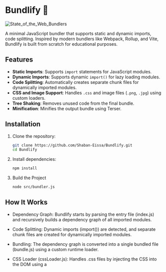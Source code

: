# Bundlify 🚀

![State_of_the_Web_Bundlers](https://github.com/user-attachments/assets/686933ed-ed12-4f54-92e7-846d04ab82f9)

A minimal JavaScript bundler that supports static and dynamic imports, code splitting. Inspired by modern bundlers like Webpack, Rollup, and Vite, Bundlify is built from scratch for educational purposes.

## Features

- **Static Imports**: Supports `import` statements for JavaScript modules.
- **Dynamic Imports**: Supports dynamic `import()` for lazy loading modules.
- **Code Splitting**: Automatically creates separate chunk files for dynamically imported modules.
- **CSS and Image Support**: Handles `.css` and image files (`.png`, `.jpg`) using custom loaders.
- **Tree Shaking**: Removes unused code from the final bundle.
- **Minification**: Minifies the output bundle using Terser.



## Installation

1. Clone the repository:
   ```bash
   git clone https://github.com/Shaban-Eissa/Bundlify.git
   cd Bundlify
   ```

2. Install dependencies:

   ```bash
   npm install
   ```

3. Build the Project
   ```bash
   node src/bundler.js
   ```



## How It Works
- Dependency Graph: Bundlify starts by parsing the entry file (index.js) and recursively builds a dependency graph of all imported modules.

- Code Splitting: Dynamic imports (import()) are detected, and separate chunk files are created for dynamically imported modules.

- Bundling: The dependency graph is converted into a single bundled file (bundle.js) using a custom runtime loader.

- CSS Loader (cssLoader.js): Handles .css files by injecting the CSS into the DOM using a <style> tag.

- File Loader (fileLoader.js): Handles image files (.png, .jpg) by copying them to the /dist directory and returning the correct path.

- Plugins: Bundlify supports plugins for extending its functionality. An example plugin (myPlugin.js) is included, which logs messages during the build process.


## Contributing
Contributions are welcome! If you find a bug or want to add a feature, please open an issue or submit a pull request.

## Acknowledgments
Inspired by Webpack, Rollup, and Vite.
